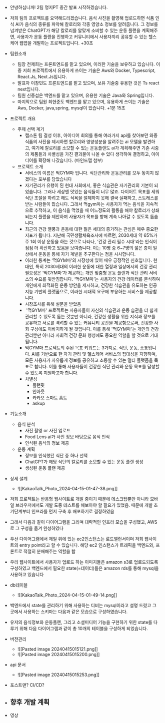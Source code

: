 - 안녕하십니까! 2팀 명지PT 중간 발표 시작하겠습니다.
- 저희 팀의 프로젝트를 요약해드리겠습니다. 음식 사진을 촬영해 업로드하면 식품 인식 AI가 음식의 종류를 파악해 칼로리와 각종 영양소 정보를 알려줍니다. 그 정보를 넘겨받은 ChatGPT가 해당 칼로리를 알맞게 소비할 수 있는 운동 플랜을 계획해주면, 사용자가 운동 플랜을 진행하고 커뮤니티에서 사용자끼리 공유할 수 있는 헬스케어 웹앱을 개발하는 프로젝트입니다.
+30초
- 팀원소개
	- 팀장 천제희는 프론트엔드를 맡고 있으며, 이러한 기술을 보유하고 있습니다. 이 중 저희 프로젝트에서 유용하게 쓰이는 기술은 Aws와 Docker,  Typescript, React.Js, Next.Js입니다.
	- 발표자 이창민도 프론트엔드를 맡고 있으며, 보유 기술중 유용한 것은 Ts react next입니다.
	- 팀원 신중섭은 백엔드를 맡고 있으며, 유용한 기술은 Java와 Spring입니다.
	- 마지막으로 팀원 최현준도 백엔드를 맡고 있으며, 유용하게 쓰이는 기술은 Aws, Docker, java,spring, mysql이 있습니다.
+1분 15초
- 프로젝트 개요
	- 주제 선택 계기
		- 캡스톤 팀 결성 이후, 아이디어 회의를 통해 여러가지 api를 찾아보던 와중 식품의 사진을 제시하면 칼로리와 영양성분을 알려주는 ai 모델을 발견하고, 여기에 칼로리를 소모할 수 있는 운동플랜도 ai가 계획해주면 기존 시중의 제품들과 차별성을 가진 결과물이 나올 수 있다 생각하여 결정하고, 아이디어를 확장해 나갔습니다. (마인드맵 첨부)
	- 프로젝트 소개
		- 서비스의 이름은 먹GYM마 입니다. 식단관리와 운동관리를 모두 놓치지 않겠다는 포부를 담았습니다
		- 자기관리가 유행이 된 현대 사회에서, 좋은 식습관은 자기관리의 기본이 되었습니다. 그러나 세상엔 맛있는 음식들이 너무 많죠. 다이어트 목표를 세워 식단 조절을 하려고 해도 식욕을 절제하지 못해 결국 실패하고, 스트레스를 받는 사람들이 많습니다. 그래서 먹gym마는 사용자가 먹는 음식을 지속적으로 추적하고, 이 음식을 먹었을 때 어느정도의 활동을 해야 칼로리가 상쇄되는지 플랜을 제안하며 사용자가 목표를 향해 계속 나아갈 수 있도록 돕습니다.
		- 최근의 건강 열풍과 운동에 대한 젊은 세대의 증가하는 관심은 매우 중요한 지표가 됩니다. 지난해 국민생활체육조사에 따르면, 2030세대 약 65%가 주 1회 이상 운동을 하는 것으로 나타나, '건강 관리 필수 시대'라는 인식이 점점 더 확산하고 있음을 보여줍니다. 이는 10명 중 6~7명의 젊은 층이 일상에서 운동을 통해 자기 계발을 추구한다는 점을 시사합니다.
		- 이러한 통계는 ‘먹GYM마’의 시장성에 있어 매우 긍정적인 신호입니다. 현대인, 특히 2030세대의 이러한 운동에 대한 열정과 일상에서의 건강 관리 필요성은 ‘먹GYM마’가 제공하는 개인 맞춤형 운동 플랜과 식단 관리 서비스의 수요를 뒷받침합니다. ‘먹GYM마’는 사용자의 건강 데이터를 분석하여 개인에게 최적화된 운동 방안을 제시하고, 건강한 식습관을 유도하는 인공지능 기반의 플랫폼으로, 이러한 시대적 요구에 부응하는 서비스를 제공합니다.
		- 시장조사를 위해 설문을 받았음
		-  '먹GYM마' 프로젝트는 사용자들이 자신의 식습관과 운동 습관을 더 쉽게 관리할 수 있도록 돕는 것뿐만 아니라, 건강한 생활을 위한 지식과 정보를 공유하고 서로를 격려할 수 있는 커뮤니티 공간을 제공함으로써, 건강한 사회 구성에도 이바지하게 될 것입니다. 이를 통해 '먹GYM마'는 개인의 건강 관리뿐만 아니라 사회적 건강 문화 형성에도 중요한 역할을 할 것으로 기대됩니다.
		- 먹GYM마 프로젝트의 주된 목표 키워드는 3가지로. 식단, 운동, 소통입니다. AI를 기반으로 한 자기 관리 및 헬스케어 서비스의 집대성을 지향하며, 모든 사용자가 자유롭게 정보를 공유하고 소통할 수 있는 멀티 플랫폼을 목표로 합니다. 이를 통해 사용자들이 건강한 식단 관리와 운동 목표를 달성할 수 있도록 지원하고자 합니다.
		- 차별성
			- 플랜핏
			- 인아웃
			- 카카오 스마트 홈트
			- askup
- 기능소개
	- 음식 분석
		- 사진 촬영 or 사진 업로드
		- Food Lens ai가 사진 정보 바탕으로 음식 인식
		- 인식된 음식의 정보 제공
	- 운동 계획
		- 정보를 인식했던 식단 중 하나 선택
		- ChatGPT가 해당 식단의 칼로리를 소모할 수 있는 운동 플랜 생성
		- 생성된 운동 플랜 제공
- 상세 설계
	- ![[KakaoTalk_Photo_2024-04-15-01-47-38.png]]
- 저희 프로젝트는 반응형 웹사이트로 개발 중이기 때문에 데스크탑뿐만 아니라 모바일 브라우저에서도 개발 도중 테스트를 해보아야 할 필요가 있었음. 때문에 개발 초기단계부터 인프라를 먼저 구축 후 배포하기로 결정하였음
- 그래서 다음과 같이 다이어그램을 그리며 대략적인 인프라 모습을 구성했고, AWS로 그 구성을 옮겨 완성하였다
- 우선 다이어그램에서 제일 위에 있는 ec2인스턴스는 로드밸런서이며 저희 웹사이트의 entry point라고 할 수 있습니다. 해당 ec2 인스턴스가 트래픽을 백엔드와, 프론트로 적절히 분배해주는 역할을 함
- 우리 웹사이트에서 사용자가 업로드 하는 이미지들은 amazon s3로 업로드되도록 구성하였고 백엔드에서 필요한 state(=데이터)들은 amazon rds를 통해 mysql을 사용하고 있습니다

- db테이블
	- ![[KakaoTalk_Photo_2024-04-15-01-49-14.png]]
- 백엔드에서 state를 관리하기 위해 사용하는 디비는 mysql이라고 설명 드렸고 그곳에서 사용하는 스키마는 다음과 같은 모습으로 구성하였습니다.
- 유저의 음식정보와 운동플랜, 그리고 소셜미디어 기능을 구현하기 위한 state를 다루기 위해 다음 다이어그램과 같이 총 10개의 테이블을 구성하게 되었습니다.

- 버전관리
	- ![[Pasted image 20240415015121.png]]
	- ![[Pasted image 20240415015200.png]]
- api 문서
	- ![[Pasted image 20240415015253.png]]
- 포스트맨? CI/CD?
- 향후 개발 계획
	- 
- 영상